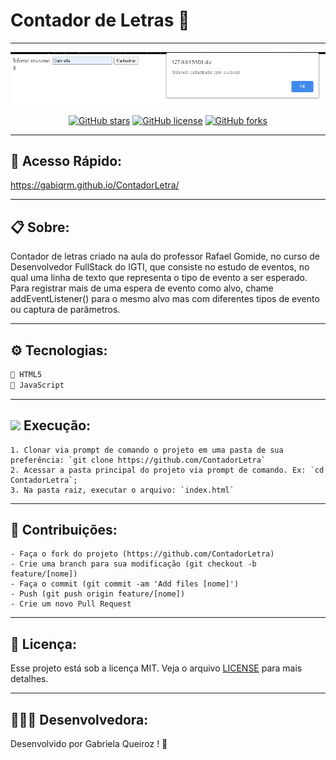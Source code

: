 # Contador de Letras 🔢

---

<p align="center">
   <img src="image/logo.png" alt="ContadorLetra"/>
</p>

<div align="center">

[![GitHub stars](https://img.shields.io/github/stars/gabiqrm/ContadorLetra)](https://github.com/gabiqrm/ContadorLetra)<space> <space>[![GitHub license](https://img.shields.io/github/license/gabiqrm/ContadorLetra)](https://github.com/gabiqrm/ContadorLetra/blob/master/LICENSE)<space> <space>[![GitHub forks](https://img.shields.io/github/forks/gabiqrm/ContadorLetra)](https://github.com/gabiqrm/ContadorLetra/)

</div>

---
## 🔎 Acesso Rápido:
https://gabiqrm.github.io/ContadorLetra/

---

## 📋 Sobre:

Contador de letras criado na aula do professor Rafael Gomide, no curso de Desenvolvedor FullStack do IGTI, que consiste no estudo de eventos, no qual uma linha de texto que representa o tipo de evento a ser esperado. Para registrar mais de uma espera de evento como alvo, chame addEventListener() para o mesmo alvo mas com diferentes tipos de evento ou captura de parâmetros.

---
## ⚙️ Tecnologias:

```bash
📍 HTML5
📍 JavaScript
```

---
## ![](https://img.icons8.com/metro/20/000000/run-command.png) Execução:
```
1. Clonar via prompt de comando o projeto em uma pasta de sua preferência: `git clone https://github.com/ContadorLetra`
2. Acessar a pasta principal do projeto via prompt de comando. Ex: `cd ContadorLetra`;
3. Na pasta raiz, executar o arquivo: `index.html`
```

---
## 🔗 Contribuições:
```
- Faça o fork do projeto (https://github.com/ContadorLetra)
- Crie uma branch para sua modificação (git checkout -b feature/[nome])
- Faça o commit (git commit -am 'Add files [nome]')
- Push (git push origin feature/[nome])
- Crie um novo Pull Request
```
---
## 🔐 Licença:
Esse projeto está sob a licença MIT. Veja o arquivo [LICENSE](LICENSE) para mais detalhes.

---

## 👩🏻‍💻 Desenvolvedora:

Desenvolvido por Gabriela Queiroz ! 💜
